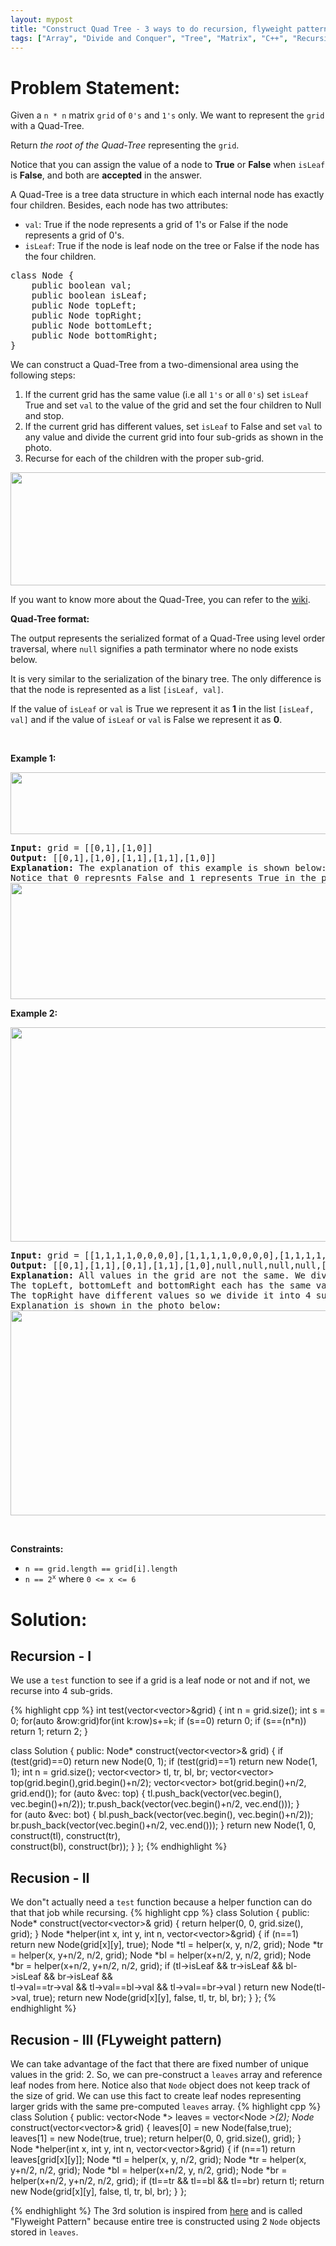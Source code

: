 ```yaml
---
layout: mypost
title: "Construct Quad Tree - 3 ways to do recursion, flyweight pattern"
tags: ["Array", "Divide and Conquer", "Tree", "Matrix", "C++", "Recursion", "Medium"]
---
```

# Problem Statement:
<p>Given a <code>n * n</code> matrix <code>grid</code> of <code>0&#39;s</code> and <code>1&#39;s</code> only. We want to represent the <code>grid</code> with a Quad-Tree.</p>

<p>Return <em>the root of the Quad-Tree</em> representing the <code>grid</code>.</p>

<p>Notice that you can assign the value of a node to <strong>True</strong> or <strong>False</strong> when <code>isLeaf</code> is <strong>False</strong>, and both are <strong>accepted</strong> in the answer.</p>

<p>A Quad-Tree is a tree data structure in which each internal node has exactly four children. Besides, each node has two attributes:</p>

<ul>
	<li><code>val</code>: True if the node represents a grid of 1&#39;s or False if the node represents a grid of 0&#39;s.</li>
	<li><code>isLeaf</code>: True if the node is leaf node on the tree or False if the node has the four children.</li>
</ul>

<pre>
class Node {
    public boolean val;
    public boolean isLeaf;
    public Node topLeft;
    public Node topRight;
    public Node bottomLeft;
    public Node bottomRight;
}</pre>

<p>We can construct a Quad-Tree from a two-dimensional area using the following steps:</p>

<ol>
	<li>If the current grid has the same value (i.e all <code>1&#39;s</code> or all <code>0&#39;s</code>) set <code>isLeaf</code> True and set <code>val</code> to the value of the grid and set the four children to Null and stop.</li>
	<li>If the current grid has different values, set <code>isLeaf</code> to False and set <code>val</code> to any value and divide the current grid into four sub-grids as shown in the photo.</li>
	<li>Recurse for each of the children with the proper sub-grid.</li>
</ol>
<img alt="" src="https://assets.leetcode.com/uploads/2020/02/11/new_top.png" style="width: 777px; height: 181px;" />
<p>If you want to know more about the Quad-Tree, you can refer to the <a href="https://en.wikipedia.org/wiki/Quadtree">wiki</a>.</p>

<p><strong>Quad-Tree format:</strong></p>

<p>The output represents the serialized format of a Quad-Tree using level order traversal, where <code>null</code> signifies a path terminator where no node exists below.</p>

<p>It is very similar to the serialization of the binary tree. The only difference is that the node is represented as a list <code>[isLeaf, val]</code>.</p>

<p>If the value of <code>isLeaf</code> or <code>val</code> is True we represent it as <strong>1</strong> in the list <code>[isLeaf, val]</code> and if the value of <code>isLeaf</code> or <code>val</code> is False we represent it as <strong>0</strong>.</p>

<p>&nbsp;</p>
<p><strong class="example">Example 1:</strong></p>
<img alt="" src="https://assets.leetcode.com/uploads/2020/02/11/grid1.png" style="width: 777px; height: 99px;" />
<pre>
<strong>Input:</strong> grid = [[0,1],[1,0]]
<strong>Output:</strong> [[0,1],[1,0],[1,1],[1,1],[1,0]]
<strong>Explanation:</strong> The explanation of this example is shown below:
Notice that 0 represnts False and 1 represents True in the photo representing the Quad-Tree.
<img alt="" src="https://assets.leetcode.com/uploads/2020/02/12/e1tree.png" style="width: 777px; height: 186px;" />
</pre>

<p><strong class="example">Example 2:</strong></p>

<p><img alt="" src="https://assets.leetcode.com/uploads/2020/02/12/e2mat.png" style="width: 777px; height: 343px;" /></p>

<pre>
<strong>Input:</strong> grid = [[1,1,1,1,0,0,0,0],[1,1,1,1,0,0,0,0],[1,1,1,1,1,1,1,1],[1,1,1,1,1,1,1,1],[1,1,1,1,0,0,0,0],[1,1,1,1,0,0,0,0],[1,1,1,1,0,0,0,0],[1,1,1,1,0,0,0,0]]
<strong>Output:</strong> [[0,1],[1,1],[0,1],[1,1],[1,0],null,null,null,null,[1,0],[1,0],[1,1],[1,1]]
<strong>Explanation:</strong> All values in the grid are not the same. We divide the grid into four sub-grids.
The topLeft, bottomLeft and bottomRight each has the same value.
The topRight have different values so we divide it into 4 sub-grids where each has the same value.
Explanation is shown in the photo below:
<img alt="" src="https://assets.leetcode.com/uploads/2020/02/12/e2tree.png" style="width: 777px; height: 328px;" />
</pre>

<p>&nbsp;</p>
<p><strong>Constraints:</strong></p>

<ul>
	<li><code>n == grid.length == grid[i].length</code></li>
	<li><code>n == 2<sup>x</sup></code> where <code>0 &lt;= x &lt;= 6</code></li>
</ul>

# Solution:
## Recursion - I
We use a `test` function to see if a grid is a leaf node or not and if not, we recurse into 4 sub-grids.

 {% highlight cpp %} 
int test(vector<vector<int>>&grid)
{
    int n = grid.size();
    int s = 0;
    for(auto &row:grid)for(int k:row)s+=k;
    if (s==0) return 0;
    if (s==(n*n)) return 1;
    return 2;
}

class Solution {
public:
    Node* construct(vector<vector<int>>& grid) 
    {
        if (test(grid)==0) return new Node(0, 1);
        if (test(grid)==1) return new Node(1, 1);
        int n = grid.size();
        vector<vector<int>> tl, tr, bl, br;
        vector<vector<int>> top(grid.begin(),grid.begin()+n/2);
        vector<vector<int>> bot(grid.begin()+n/2,  grid.end());
        for (auto &vec: top)
        {
            tl.push_back(vector<int>(vec.begin(), vec.begin()+n/2));
            tr.push_back(vector<int>(vec.begin()+n/2,   vec.end()));
        }        
        for (auto &vec: bot)
        {
            bl.push_back(vector<int>(vec.begin(), vec.begin()+n/2));
            br.push_back(vector<int>(vec.begin()+n/2,   vec.end()));
        }
        return new Node(1, 0, construct(tl), construct(tr), \
            construct(bl), construct(br));
    }
};
 {% endhighlight %}

## Recusion - II
We don"t actually need a `test` function because a helper function can do that that job while recursing.
 {% highlight cpp %} 
class Solution {
public:
    Node* construct(vector<vector<int>>& grid) 
    {
        return helper(0, 0, grid.size(), grid);
    }
    Node *helper(int x, int y, int n, vector<vector<int>>&grid)
    {
        if (n==1) return new Node(grid[x][y], true);
        Node *tl = helper(x, y, n/2, grid);
        Node *tr = helper(x, y+n/2, n/2, grid);
        Node *bl = helper(x+n/2, y, n/2, grid);
        Node *br = helper(x+n/2, y+n/2, n/2, grid);
        if (tl->isLeaf && tr->isLeaf && bl->isLeaf && br->isLeaf && \
            tl->val==tr->val && tl->val==bl->val && tl->val==br->val
           ) return new Node(tl->val, true);
        return new Node(grid[x][y], false, tl, tr, bl, br);
    }
};
 {% endhighlight %}

## Recusion - III (FLyweight pattern)
We can take advantage of the fact that there are fixed number of unique values in the grid: 2.
So, we can pre-construct a `leaves` array and reference leaf nodes from here. Notice also that `Node` object does not keep track of the size of grid. We can use this fact to create leaf nodes representing larger grids with the same pre-computed `leaves` array.
 {% highlight cpp %} 
class Solution {
public:
    vector<Node *> leaves = vector<Node *>(2);
    Node* construct(vector<vector<int>>& grid) 
    {
        leaves[0] = new Node(false,true);
        leaves[1] = new Node(true, true);
        return helper(0, 0, grid.size(), grid);
    }
    Node *helper(int x, int y, int n, vector<vector<int>>&grid)
    {
        if (n==1) return leaves[grid[x][y]];
        Node *tl = helper(x, y, n/2, grid);
        Node *tr = helper(x, y+n/2, n/2, grid);
        Node *bl = helper(x+n/2, y, n/2, grid);
        Node *br = helper(x+n/2, y+n/2, n/2, grid);
        if (tl==tr && tl==bl && tl==br) return tl;
        return new Node(grid[x][y], false, tl, tr, bl, br);
    }
};

 {% endhighlight %}
The 3rd solution is inspired from [here](https://leetcode.com/problems/construct-quad-tree/solutions/314379/c-flyweight-pattern-overwhelmingly-beats-100-time-and-memory/?q=fly&orderBy=most_relevant) and is called "Flyweight Pattern" because entire tree is constructed using 2 `Node` objects stored in `leaves`.